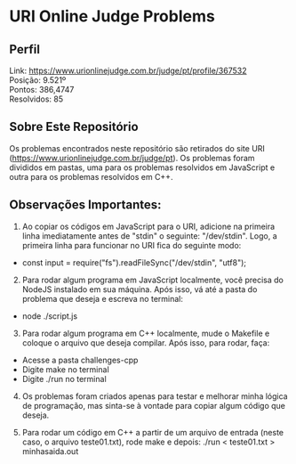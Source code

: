 # URI Online Judge Problems

## Perfil

Link: https://www.urionlinejudge.com.br/judge/pt/profile/367532<br />
Posição: 9.521º<br />
Pontos: 386,4747<br />
Resolvidos: 85<br />

## Sobre Este Repositório

Os problemas encontrados neste repositório são retirados do site URI (https://www.urionlinejudge.com.br/judge/pt). Os problemas foram divididos em pastas, uma para os problemas resolvidos em JavaScript e outra para os problemas resolvidos em C++. 


## Observações Importantes:

1) Ao copiar os códigos em JavaScript para o URI, adicione na primeira linha imediatamente antes de "stdin" o seguinte: "/dev/stdin". Logo, a primeira linha para funcionar no URI fica do seguinte modo:

- const input = require("fs").readFileSync("/dev/stdin", "utf8");

2) Para rodar algum programa em JavaScript localmente, você precisa do NodeJS instalado em sua máquina. Após isso, vá até a pasta do problema que deseja e escreva no terminal:

- node ./script.js

3) Para rodar algum programa em C++ localmente, mude o Makefile e coloque o arquivo que deseja compilar. Após isso, para rodar, faça:
- Acesse a pasta challenges-cpp
- Digite make no terminal
- Digite ./run no terminal

4) Os problemas foram criados apenas para testar e melhorar minha lógica de programação, mas sinta-se à vontade para copiar algum código que deseja.

5) Para rodar um código em C++ a partir de um arquivo de entrada (neste caso, o arquivo teste01.txt), rode make e depois:
./run < teste01.txt > minhasaida.out